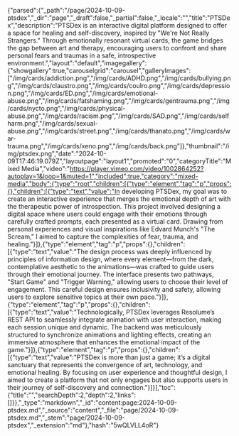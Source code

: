 {"parsed":{"_path":"/page/2024-10-09-ptsdex","_dir":"page","_draft":false,"_partial":false,"_locale":"","title":"PTSDex","description":"PTSDex is an interactive digital platform designed to offer a space for healing and self-discovery, inspired by \"We're Not Really Strangers.\" Through emotionally resonant virtual cards, the game bridges the gap between art and therapy, encouraging users to confront and share personal fears and traumas in a safe, introspective environment.","layout":"default","imagegallery":{"showgallery":true,"carouselgrid":"carousel","galleryImages":["/img/cards/addiction.png","/img/cards/ADHD.png","/img/cards/bullying.png","/img/cards/claustro.png","/img/cards/coulro.png","/img/cards/depression.png","/img/cards/ED.png","/img/cards/emotional-abuse.png","/img/cards/fatshaming.png","/img/cards/gentrauma.png","/img/cards/nycto.png","/img/cards/physical-abuse.png","/img/cards/racism.png","/img/cards/SAD.png","/img/cards/selfharm.png","/img/cards/sexual-abuse.png","/img/cards/street.png","/img/cards/thanato.png","/img/cards/war-trauma.png","/img/cards/xeno.png","/img/cards/back.png"]},"thumbnail":"/img/ptsdex.png","date":"2024-10-09T17:46:19.079Z","layoutpage":"layout1","promoted":"0","categoryTitle":"Mixed Media","video":"https://player.vimeo.com/video/1002864252?autoplay=1&loop=1&muted=1","included":true,"category":"mixed-media","body":{"type":"root","children":[{"type":"element","tag":"p","props":{},"children":[{"type":"text","value":"In developing PTSDex, my goal was to create an interactive experience that merges the emotional depth of art with the therapeutic power of introspection. This project involved designing a digital space where users could engage with their emotions through carefully crafted prompts, each presented as a virtual card. Drawing from personal experiences and visual inspirations like Edvard Munch's \"The Scream,\" I aimed to capture the complexities of fear, trauma, and healing."}]},{"type":"element","tag":"p","props":{},"children":[{"type":"text","value":"The design process was deeply influenced by principles of information design, where every element—from the dark, contemplative aesthetic to the animations—was crafted to guide users through their emotional journey. The interface presents two pathways, \"Start Game\" and \"Trigger Warning,\" allowing users to choose their level of engagement. This careful design ensures inclusivity and safety, allowing users to explore sensitive topics at their own pace."}]},{"type":"element","tag":"p","props":{},"children":[{"type":"text","value":"Technologically, PTSDex leverages Resolume’s REST API to seamlessly integrate animation with user interaction, making each session unique and dynamic. The backend was meticulously structured to synchronize animations and lighting effects, creating an immersive atmosphere that enhances the emotional impact of the game."}]},{"type":"element","tag":"p","props":{},"children":[{"type":"text","value":"PTSDex is more than just a game; it’s a digital sanctuary that represents the convergence of art, technology, and emotional healing. By focusing on user experience and thoughtful design, I aimed to create a platform that not only engages but also supports users in their journey of self-discovery and connection."}]}],"toc":{"title":"","searchDepth":2,"depth":2,"links":[]}},"_type":"markdown","_id":"content:page:2024-10-09-ptsdex.md","_source":"content","_file":"page/2024-10-09-ptsdex.md","_stem":"page/2024-10-09-ptsdex","_extension":"md"},"hash":"5wQLVLL4oR"}